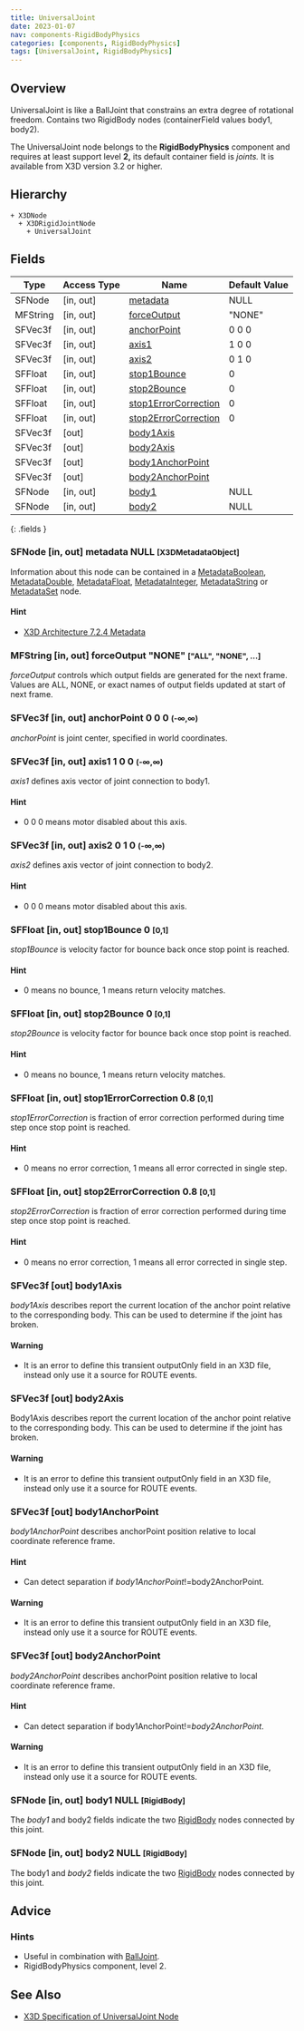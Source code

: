 ```yaml
---
title: UniversalJoint
date: 2023-01-07
nav: components-RigidBodyPhysics
categories: [components, RigidBodyPhysics]
tags: [UniversalJoint, RigidBodyPhysics]
---
```

<style>
.post h3 {
  word-spacing: 0.2em;
}
</style>

## Overview

UniversalJoint is like a BallJoint that constrains an extra degree of rotational freedom. Contains two RigidBody nodes (containerField values body1, body2).

The UniversalJoint node belongs to the **RigidBodyPhysics** component and requires at least support level **2,** its default container field is *joints.* It is available from X3D version 3.2 or higher.

## Hierarchy

```
+ X3DNode
  + X3DRigidJointNode
    + UniversalJoint
```

## Fields

| Type | Access Type | Name | Default Value |
| ---- | ----------- | ---- | ------------- |
| SFNode | \[in, out\] | [metadata](#sfnode-in-out-metadata-null-x3dmetadataobject) | NULL  |
| MFString | \[in, out\] | [forceOutput](#mfstring-in-out-forceoutput-none-all-none-) | "NONE"  |
| SFVec3f | \[in, out\] | [anchorPoint](#sfvec3f-in-out-anchorpoint-0-0-0--) | 0 0 0  |
| SFVec3f | \[in, out\] | [axis1](#sfvec3f-in-out-axis1-1-0-0--) | 1 0 0  |
| SFVec3f | \[in, out\] | [axis2](#sfvec3f-in-out-axis2-0-1-0--) | 0 1 0  |
| SFFloat | \[in, out\] | [stop1Bounce](#sffloat-in-out-stop1bounce-0-0-1) | 0  |
| SFFloat | \[in, out\] | [stop2Bounce](#sffloat-in-out-stop2bounce-0-0-1) | 0  |
| SFFloat | \[in, out\] | [stop1ErrorCorrection](#sffloat-in-out-stop1errorcorrection-08-0-1) | 0 |
| SFFloat | \[in, out\] | [stop2ErrorCorrection](#sffloat-in-out-stop2errorcorrection-08-0-1) | 0 |
| SFVec3f | \[out\] | [body1Axis](#sfvec3f-out-body1axis) |  |
| SFVec3f | \[out\] | [body2Axis](#sfvec3f-out-body2axis) |  |
| SFVec3f | \[out\] | [body1AnchorPoint](#sfvec3f-out-body1anchorpoint) |  |
| SFVec3f | \[out\] | [body2AnchorPoint](#sfvec3f-out-body2anchorpoint) |  |
| SFNode | \[in, out\] | [body1](#sfnode-in-out-body1-null-rigidbody) | NULL  |
| SFNode | \[in, out\] | [body2](#sfnode-in-out-body2-null-rigidbody) | NULL  |
{: .fields }

### SFNode [in, out] **metadata** NULL <small>[X3DMetadataObject]</small>

Information about this node can be contained in a [MetadataBoolean](/x_ite/components/core/metadataboolean/), [MetadataDouble](/x_ite/components/core/metadatadouble/), [MetadataFloat](/x_ite/components/core/metadatafloat/), [MetadataInteger](/x_ite/components/core/metadatainteger/), [MetadataString](/x_ite/components/core/metadatastring/) or [MetadataSet](/x_ite/components/core/metadataset/) node.

#### Hint

- [X3D Architecture 7.2.4 Metadata](https://www.web3d.org/specifications/X3Dv4/ISO-IEC19775-1v4-IS/Part01/components/core.html#Metadata)

### MFString [in, out] **forceOutput** "NONE" <small>["ALL", "NONE", ...]</small>

*forceOutput* controls which output fields are generated for the next frame. Values are ALL, NONE, or exact names of output fields updated at start of next frame.

### SFVec3f [in, out] **anchorPoint** 0 0 0 <small>(-∞,∞)</small>

*anchorPoint* is joint center, specified in world coordinates.

### SFVec3f [in, out] **axis1** 1 0 0 <small>(-∞,∞)</small>

*axis1* defines axis vector of joint connection to body1.

#### Hint

- 0 0 0 means motor disabled about this axis.

### SFVec3f [in, out] **axis2** 0 1 0 <small>(-∞,∞)</small>

*axis2* defines axis vector of joint connection to body2.

#### Hint

- 0 0 0 means motor disabled about this axis.

### SFFloat [in, out] **stop1Bounce** 0 <small>[0,1]</small>

*stop1Bounce* is velocity factor for bounce back once stop point is reached.

#### Hint

- 0 means no bounce, 1 means return velocity matches.

### SFFloat [in, out] **stop2Bounce** 0 <small>[0,1]</small>

*stop2Bounce* is velocity factor for bounce back once stop point is reached.

#### Hint

- 0 means no bounce, 1 means return velocity matches.

### SFFloat [in, out] **stop1ErrorCorrection** 0.8 <small>[0,1]</small>

*stop1ErrorCorrection* is fraction of error correction performed during time step once stop point is reached.

#### Hint

- 0 means no error correction, 1 means all error corrected in single step.

### SFFloat [in, out] **stop2ErrorCorrection** 0.8 <small>[0,1]</small>

*stop2ErrorCorrection* is fraction of error correction performed during time step once stop point is reached.

#### Hint

- 0 means no error correction, 1 means all error corrected in single step.

### SFVec3f [out] **body1Axis**

*body1Axis* describes report the current location of the anchor point relative to the corresponding body. This can be used to determine if the joint has broken.

#### Warning

- It is an error to define this transient outputOnly field in an X3D file, instead only use it a source for ROUTE events.

### SFVec3f [out] **body2Axis**

Body1Axis describes report the current location of the anchor point relative to the corresponding body. This can be used to determine if the joint has broken.

#### Warning

- It is an error to define this transient outputOnly field in an X3D file, instead only use it a source for ROUTE events.

### SFVec3f [out] **body1AnchorPoint**

*body1AnchorPoint* describes anchorPoint position relative to local coordinate reference frame.

#### Hint

- Can detect separation if *body1AnchorPoint*!=body2AnchorPoint.

#### Warning

- It is an error to define this transient outputOnly field in an X3D file, instead only use it a source for ROUTE events.

### SFVec3f [out] **body2AnchorPoint**

*body2AnchorPoint* describes anchorPoint position relative to local coordinate reference frame.

#### Hint

- Can detect separation if body1AnchorPoint!=*body2AnchorPoint*.

#### Warning

- It is an error to define this transient outputOnly field in an X3D file, instead only use it a source for ROUTE events.

### SFNode [in, out] **body1** NULL <small>[RigidBody]</small>

The *body1* and body2 fields indicate the two [RigidBody](/x_ite/components/rigidbodyphysics/rigidbody/) nodes connected by this joint.

### SFNode [in, out] **body2** NULL <small>[RigidBody]</small>

The body1 and *body2* fields indicate the two [RigidBody](/x_ite/components/rigidbodyphysics/rigidbody/) nodes connected by this joint.

## Advice

### Hints

- Useful in combination with [BallJoint](/x_ite/components/rigidbodyphysics/balljoint/).
- RigidBodyPhysics component, level 2.

## See Also

- [X3D Specification of UniversalJoint Node](https://www.web3d.org/documents/specifications/19775-1/V4.0/Part01/components/rigidBodyPhysics.html#UniversalJoint)
